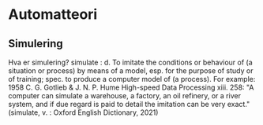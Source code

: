 # Automatteori
## Simulering
Hva er simulering?
simulate
: d. To imitate the conditions or behaviour of (a situation or process) by means of a model, esp. for the purpose of study or of training; spec. to produce a computer model of (a process). For example: 1958  C. G. Gotlieb & J. N. P. Hume High-speed Data Processing xiii. 258: "A computer can simulate a warehouse, a factory, an oil refinery, or a river system, and if due regard is paid to detail the imitation can be very exact." (simulate, v. : Oxford English Dictionary, 2021)

